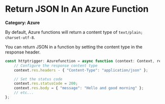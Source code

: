 # Return JSON In An Azure Function

__Category: Azure__

By default, Azure functions will return a content type of `text/plain; charset-utf-8`.

You can return JSON in a function by setting the content type in the response header.

```javascript
const httptrigger: Azurefunction = async function (context: Context, req: HttpRequest) Promise<void> {
    // Configure the response content type 
    context.res.headers - { "Content-Type": "application/json" };

    // Set the status code
    context.res.statusCode = 200;
    context.res.body = { "message": "Hello and good morning" };
    // etc...
};
```
